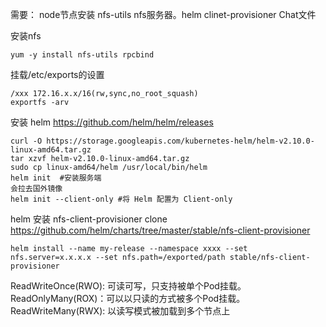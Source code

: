 需要： node节点安装 nfs-utils  nfs服务器。helm clinet-provisioner Chat文件

安装nfs
```
yum -y install nfs-utils rpcbind
```
挂载/etc/exports的设置
```
/xxx 172.16.x.x/16(rw,sync,no_root_squash)
exportfs -arv
```
安装 helm
https://github.com/helm/helm/releases
```
curl -O https://storage.googleapis.com/kubernetes-helm/helm-v2.10.0-linux-amd64.tar.gz
tar xzvf helm-v2.10.0-linux-amd64.tar.gz
sudo cp linux-amd64/helm /usr/local/bin/helm
helm init  #安装服务端
会拉去国外镜像
helm init --client-only #将 Helm 配置为 Client-only
```

helm 安装 nfs-client-provisioner
clone  https://github.com/helm/charts/tree/master/stable/nfs-client-provisioner
```
helm install --name my-release --namespace xxxx --set nfs.server=x.x.x.x --set nfs.path=/exported/path stable/nfs-client-provisioner
```




ReadWriteOnce(RWO): 可读可写，只支持被单个Pod挂载。
ReadOnlyMany(ROX)：可以以只读的方式被多个Pod挂载。
ReadWriteMany(RWX): 以读写模式被加载到多个节点上  
